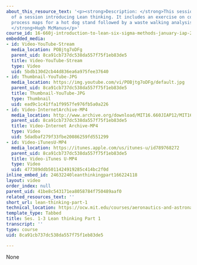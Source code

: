 ```yaml
---
about_this_resource_text: '<p><strong>Description: </strong>This session is part one
  of a session introducing Lean thinking. It includes an exercise on constructing
  process maps for a hot dog stand followed by a waste walking analysis.</p><p><strong>Instructor:
  </strong>Hugh McManus</p>'
course_id: 16-660j-introduction-to-lean-six-sigma-methods-january-iap-2012
embedded_media:
- id: Video-YouTube-Stream
  media_location: POBjtg7oDFg
  parent_uid: 8ca91cb737dc538da557f75f1eb83de5
  title: Video-YouTube-Stream
  type: Video
  uid: 5bdb130d2cb44d836ea6a975fee37640
- id: Thumbnail-YouTube-JPG
  media_location: https://img.youtube.com/vi/POBjtg7oDFg/default.jpg
  parent_uid: 8ca91cb737dc538da557f75f1eb83de5
  title: Thumbnail-YouTube-JPG
  type: Thumbnail
  uid: ead9c1c41ffa1f9957fe976fb5a0a226
- id: Video-InternetArchive-MP4
  media_location: http://www.archive.org/download/MIT16.660JIAP12/MIT16_660JIAP12_ses1-3-1_300k.mp4
  parent_uid: 8ca91cb737dc538da557f75f1eb83de5
  title: Video-Internet Archive-MP4
  type: Video
  uid: 5dadbaf279f33fbe20086259fd551299
- id: Video-iTunesU-MP4
  media_location: https://itunes.apple.com/us/itunes-u/id789768272
  parent_uid: 8ca91cb737dc538da557f75f1eb83de5
  title: Video-iTunes U-MP4
  type: Video
  uid: 477389ddb5011424919285c414bc2f0d
inline_embed_id: 24632240leanthinkingpart166224118
layout: video
order_index: null
parent_uid: 41be8c543171ea8058784f750489aaf0
related_resources_text: ''
short_url: lean-thinking-part-1
technical_location: https://ocw.mit.edu/courses/aeronautics-and-astronautics/16-660j-introduction-to-lean-six-sigma-methods-january-iap-2012/lecture-videos/lean-thinking-part-1
template_type: Tabbed
title: Ses. 1-3 Lean thinking Part 1
transcript: ''
type: course
uid: 8ca91cb737dc538da557f75f1eb83de5

---
```

None